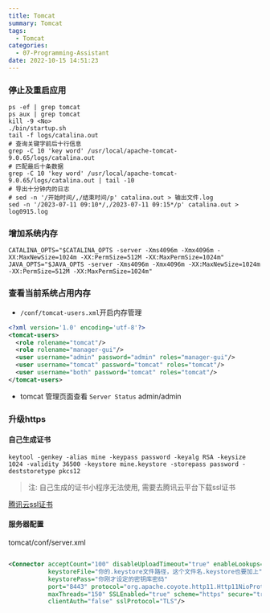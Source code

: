 ```yaml
---
title: Tomcat
summary: Tomcat
tags:
  - Tomcat
categories:
  - 07-Programming-Assistant
date: 2022-10-15 14:51:23
---
```


### 停止及重启应用

```shell
ps -ef | grep tomcat
ps aux | grep tomcat
kill -9 <No>
./bin/startup.sh
tail -f logs/catalina.out
# 查询关键字前后十行信息
grep -C 10 'key word' /usr/local/apache-tomcat-9.0.65/logs/catalina.out
# 匹配最后十条数据
grep -C 10 'key word' /usr/local/apache-tomcat-9.0.65/logs/catalina.out | tail -10
# 导出十分钟内的日志
# sed -n '/开始时间/,/结束时间/p' catalina.out > 输出文件.log
sed -n '/2023-07-11 09:10*/,/2023-07-11 09:15*/p' catalina.out > log0915.log
```

### 增加系统内存

```shell
CATALINA_OPTS="$CATALINA_OPTS -server -Xms4096m -Xmx4096m -XX:MaxNewSize=1024m -XX:PermSize=512M -XX:MaxPermSize=1024m"
JAVA_OPTS="$JAVA_OPTS -server -Xms4096m -Xmx4096m -XX:MaxNewSize=1024m -XX:PermSize=512M -XX:MaxPermSize=1024m"
```

### 查看当前系统占用内存

+ `/conf/tomcat-users.xml`开启内存管理

```xml
<?xml version='1.0' encoding='utf-8'?>  
<tomcat-users>  
  <role rolename="tomcat"/>  
  <role rolename="manager-gui"/>  
  <user username="admin" password="admin" roles="manager-gui"/>  
  <user username="tomcat" password="tomcat" roles="tomcat"/>  
  <user username="both" password="tomcat" roles="tomcat"/>  
</tomcat-users>  
```
+ tomcat 管理页面查看 `Server Status` admin/admin

### 升级https

#### 自己生成证书
```shell
keytool -genkey -alias mine -keypass password -keyalg RSA -keysize 1024 -validity 36500 -keystore mine.keystore -storepass password -deststoretype pkcs12
```

> 注: 自己生成的证书小程序无法使用, 需要去腾讯云平台下载ssl证书

[腾讯云ssl证书](https://console.cloud.tencent.com/ssl?source=DNSPod&page=console&from=productoverview)

#### 服务器配置

tomcat/conf/server.xml

```xml

<Connector acceptCount="100" disableUploadTimeout="true" enableLookups="false"
           keystoreFile="你的.keystore文件路径，这个文件名.keystore也要加上"
           keystorePass="你刚才设定的密钥库密码"
           port="8443" protocol="org.apache.coyote.http11.Http11NioProtocol"
           maxThreads="150" SSLEnabled="true" scheme="https" secure="true"
           clientAuth="false" sslProtocol="TLS"/>

```
